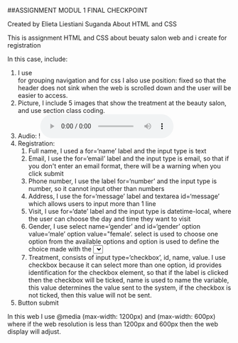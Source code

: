 ##ASSIGNMENT MODUL 1 FINAL CHECKPOINT

Created by Elieta Liestiani Suganda
About HTML and CSS

This is assignment HTML and CSS about beuaty salon web and i create for registration

In this case, include:
1. I use <div class=‘navbar’> for grouping navigation and for css I also use position: fixed so that the header does not sink when the web is scrolled down and the user will be easier to access.
2. Picture, I include 5 images that show the treatment at the beauty salon, and use section class coding.
3. Audio: !<audio src="/week1/audio/audio_example.wav" controls></audio>
4. Registration:
    1. Full name, I used a for=‘name’ label and the input type is text
    2. Email, I use the for=‘email’ label and the input type is email, so that if you don't enter an email format, there will be a warning when you click submit
    3. Phone number, I use the label for=‘number’ and the input type is number, so it cannot input other than numbers
    4. Address, I use the for=‘message’ label and textarea id=‘message’ which allows users to input more than 1 line
    5. Visit, I use for=‘date’ label and the input type is datetime-local, where the user can choose the day and time they want to visit
    6. Gender, I use select name=‘gender’ and id=‘gender’ option value=‘male’ option value="female’.
    select is used to choose one option from the available options and option is used to define the choice made with the <select> element.
    7. Treatment, consists of input type=‘checkbox’, id, name, value.
    I use checkbox because it can select more than one option, id provides identification for the checkbox element, so that if the label is clicked then the checkbox will be ticked, name is used to name the variable, this value determines the value sent to the system, if the checkbox is not ticked, then this value will not be sent.
5. Button submit

In this web I use @media (max-width: 1200px) and (max-width: 600px) where if the web resolution is less than 1200px and 600px then the web display will adjust. 
